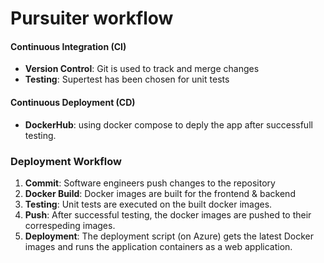 # Pursuiter workflow

#### Continuous Integration (CI)

* **Version Control**: Git is used to track and merge changes
* **Testing**: Supertest has been chosen for unit tests

#### Continuous Deployment (CD)

* **DockerHub**: using docker compose to deply the app after successfull testing.

### Deployment Workflow

1. **Commit**: Software engineers push changes to the repository
2. **Docker Build**: Docker images are built for the frontend & backend
3. **Testing**: Unit tests are executed on the built docker images.
4. **Push**: After successful testing, the docker images are pushed to their correspeding images.
3. **Deployment**: The deployment script (on Azure) gets the latest Docker images and runs the application containers as a web application.


